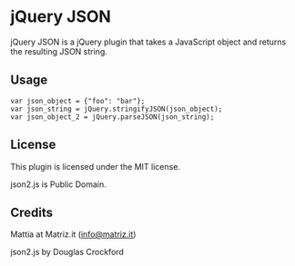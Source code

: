 # jQuery JSON

jQuery JSON is a jQuery plugin that takes a JavaScript object and returns the resulting JSON string.

## Usage

    var json_object = {"foo": "bar"};
    var json_string = jQuery.stringifyJSON(json_object);
    var json_object_2 = jQuery.parseJSON(json_string);

## License

This plugin is licensed under the MIT license.

json2.js is Public Domain.

## Credits

Mattia at Matriz.it (info@matriz.it)

json2.js by Douglas Crockford 